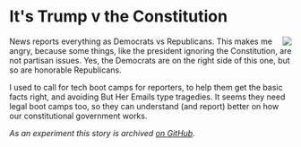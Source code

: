# It's Trump v the Constitution
<img src="http://scripting.com/images/2019/05/09/coffeeCup.png" border="0" align="right">News reports everything as Democrats vs Republicans. This makes me angry, because some things, like the president ignoring the Constitution, are not partisan issues. Yes, the Democrats are on the right side of this one, but so are honorable Republicans. 

I used to call for tech boot camps for reporters, to help them get the basic facts right, and avoiding But Her Emails type tragedies. It seems they need legal boot camps too, so they can understand (and report) better on how our constitutional government works. 

<i>As an experiment this story is archived <a href="https://github.com/scripting/Scripting-News/blob/master/blog/stories/2019/10/13/a134309.md">on GitHub</a>. </i>

